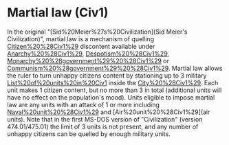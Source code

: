 # Martial law (Civ1)

In the original "[Sid%20Meier%27s%20Civilization](Sid Meier's Civilization)", martial law is a mechanism of quelling [Citizen%20%28Civ1%29](citizens') discontent available under [Anarchy%20%28Civ1%29](Anarchy), [Despotism%20%28Civ1%29](Despotism), [Monarchy%20%28government%29%20%28Civ1%29](Monarchy) or [Communism%20%28government%29%20%28Civ1%29](Communism). Martial law allows the ruler to turn unhappy citizens content by stationing up to 3 military [List%20of%20units%20in%20Civ1](units) inside the [City%20%28Civ1%29](city). Each unit makes 1 citizen content, but no more than 3 in total (additional units will have no effect on the population's mood).
Units eligible to impose martial law are any units with an attack of 1 or more including [Naval%20unit%20%28Civ1%29](ships) and [Air%20unit%20%28Civ1%29](air units).
Note that in the first MS-DOS version of "Civilization" (version 474.01/475.01) the limit of 3 units is not present, and any number of unhappy citizens can be quelled by enough military units.